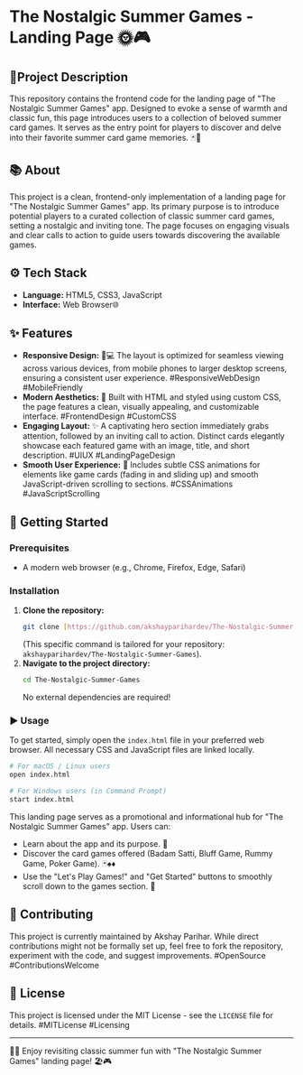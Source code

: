 # The Nostalgic Summer Games - Landing Page 🌞🎮

## 📄Project Description

This repository contains the frontend code for the landing page of "The Nostalgic Summer Games" app. Designed to evoke a sense of warmth and classic fun, this page introduces users to a collection of beloved summer card games. It serves as the entry point for players to discover and delve into their favorite summer card game memories. 🃏🌅

## 📚 About

This project is a clean, frontend-only implementation of a landing page for "The Nostalgic Summer Games" app. Its primary purpose is to introduce potential players to a curated collection of classic summer card games, setting a nostalgic and inviting tone. The page focuses on engaging visuals and clear calls to action to guide users towards discovering the available games.

## ⚙️ Tech Stack

* **Language:** HTML5, CSS3, JavaScript
* **Interface:** Web Browser🌐

## ✨ Features

* **Responsive Design:** 📱💻 The layout is optimized for seamless viewing across various devices, from mobile phones to larger desktop screens, ensuring a consistent user experience. #ResponsiveWebDesign #MobileFriendly
* **Modern Aesthetics:** 🎨 Built with HTML and styled using custom CSS, the page features a clean, visually appealing, and customizable interface. #FrontendDesign #CustomCSS
* **Engaging Layout:** ✨ A captivating hero section immediately grabs attention, followed by an inviting call to action. Distinct cards elegantly showcase each featured game with an image, title, and short description. #UIUX #LandingPageDesign
* **Smooth User Experience:** 🌊 Includes subtle CSS animations for elements like game cards (fading in and sliding up) and smooth JavaScript-driven scrolling to sections. #CSSAnimations #JavaScriptScrolling

## 🚀 Getting Started

### Prerequisites

* A modern web browser (e.g., Chrome, Firefox, Edge, Safari)

### Installation

1.  **Clone the repository:**
    ```bash
    git clone [https://github.com/akshayparihardev/The-Nostalgic-Summer-Games.git](https://github.com/akshayparihardev/The-Nostalgic-Summer-Games.git)
    ```
    (This specific command is tailored for your repository: `akshayparihardev/The-Nostalgic-Summer-Games`).
2.  **Navigate to the project directory:**
    ```bash
    cd The-Nostalgic-Summer-Games
    ```
    No external dependencies are required!

### ▶️ Usage

To get started, simply open the `index.html` file in your preferred web browser. All necessary CSS and JavaScript files are linked locally.

```bash
# For macOS / Linux users
open index.html

# For Windows users (in Command Prompt)
start index.html
```
This landing page serves as a promotional and informational hub for "The Nostalgic Summer Games" app. Users can:

* Learn about the app and its purpose. 📖
* Discover the card games offered (Badam Satti, Bluff Game, Rummy Game, Poker Game). 🃏♠️♦️
* Use the "Let's Play Games!" and "Get Started" buttons to smoothly scroll down to the games section. 🎉

## 🤝 Contributing

This project is currently maintained by Akshay Parihar. While direct contributions might not be formally set up, feel free to fork the repository, experiment with the code, and suggest improvements. #OpenSource #ContributionsWelcome

## 📜 License

This project is licensed under the MIT License - see the `LICENSE` file for details. #MITLicense #Licensing

---

🎉✨ Enjoy revisiting classic summer fun with "The Nostalgic Summer Games" landing page! 🏖️🎮
